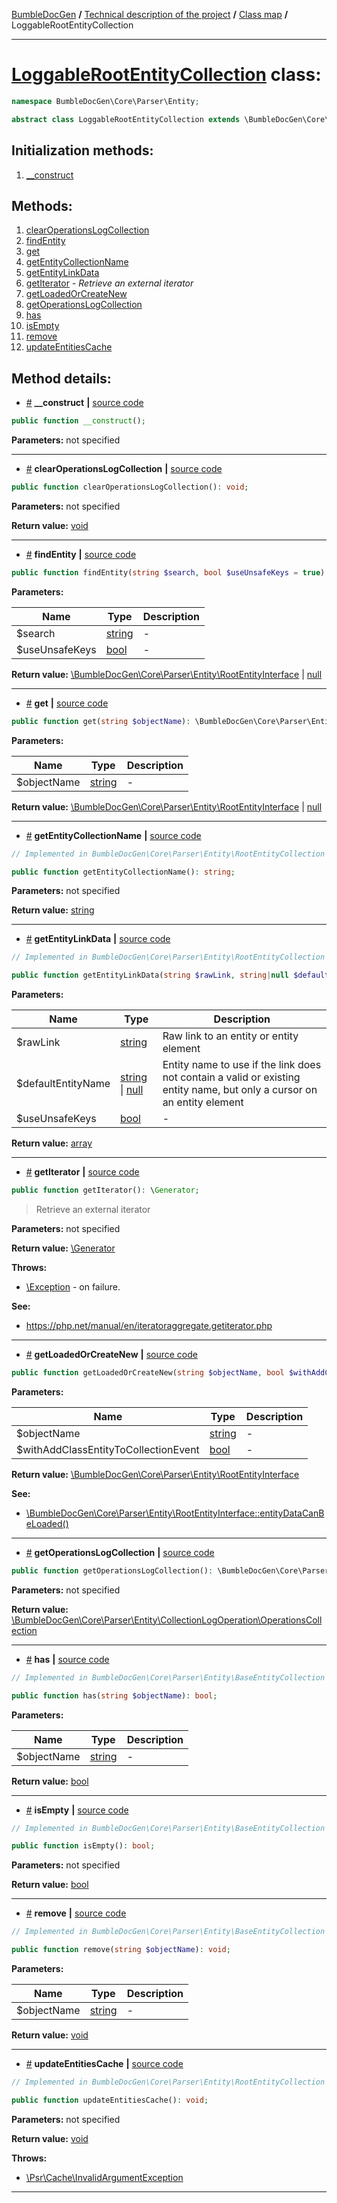 <!-- {% raw %} -->
<embed> <a href="/docs/README.md">BumbleDocGen</a> <b>/</b> <a href="/docs/tech/readme.md">Technical description of the project</a> <b>/</b> <a href="/docs/tech/map.md">Class map</a> <b>/</b> LoggableRootEntityCollection<hr> </embed>

<h1>
    <a href="https://github.com/bumble-tech/bumble-doc-gen/blob/master/src/Core/Parser/Entity/LoggableRootEntityCollection.php#L13">LoggableRootEntityCollection</a> class:
</h1>





```php
namespace BumbleDocGen\Core\Parser\Entity;

abstract class LoggableRootEntityCollection extends \BumbleDocGen\Core\Parser\Entity\RootEntityCollection implements \IteratorAggregate, \Traversable
```








<h2>Initialization methods:</h2>

<ol>
<li>
    <a href="#m-construct">__construct</a>
    </li>
</ol>

<h2>Methods:</h2>

<ol>
<li>
    <a href="#mclearoperationslogcollection">clearOperationsLogCollection</a>
    </li>
<li>
    <a href="#mfindentity">findEntity</a>
    </li>
<li>
    <a href="#mget">get</a>
    </li>
<li>
    <a href="#mgetentitycollectionname">getEntityCollectionName</a>
    </li>
<li>
    <a href="#mgetentitylinkdata">getEntityLinkData</a>
    </li>
<li>
    <a href="#mgetiterator">getIterator</a>
    - <i>Retrieve an external iterator</i></li>
<li>
    <a href="#mgetloadedorcreatenew">getLoadedOrCreateNew</a>
    </li>
<li>
    <a href="#mgetoperationslogcollection">getOperationsLogCollection</a>
    </li>
<li>
    <a href="#mhas">has</a>
    </li>
<li>
    <a href="#misempty">isEmpty</a>
    </li>
<li>
    <a href="#mremove">remove</a>
    </li>
<li>
    <a href="#mupdateentitiescache">updateEntitiesCache</a>
    </li>
</ol>







<h2>Method details:</h2>

<div class='method_description-block'>

<ul>
<li><a name="m-construct" href="#m-construct">#</a>
 <b>__construct</b>
    <b>|</b> <a href="https://github.com/bumble-tech/bumble-doc-gen/blob/master/src/Core/Parser/Entity/LoggableRootEntityCollection.php#L18">source code</a></li>
</ul>

```php
public function __construct();
```



<b>Parameters:</b> not specified



</div>
<hr>
<div class='method_description-block'>

<ul>
<li><a name="mclearoperationslogcollection" href="#mclearoperationslogcollection">#</a>
 <b>clearOperationsLogCollection</b>
    <b>|</b> <a href="https://github.com/bumble-tech/bumble-doc-gen/blob/master/src/Core/Parser/Entity/LoggableRootEntityCollection.php#L28">source code</a></li>
</ul>

```php
public function clearOperationsLogCollection(): void;
```



<b>Parameters:</b> not specified

<b>Return value:</b> <a href='https://www.php.net/manual/en/language.types.void.php'>void</a>


</div>
<hr>
<div class='method_description-block'>

<ul>
<li><a name="mfindentity" href="#mfindentity">#</a>
 <b>findEntity</b>
    <b>|</b> <a href="https://github.com/bumble-tech/bumble-doc-gen/blob/master/src/Core/Parser/Entity/LoggableRootEntityCollection.php#L118">source code</a></li>
</ul>

```php
public function findEntity(string $search, bool $useUnsafeKeys = true): \BumbleDocGen\Core\Parser\Entity\RootEntityInterface|null;
```



<b>Parameters:</b>

<table>
    <thead>
    <tr>
        <th>Name</th>
        <th>Type</th>
        <th>Description</th>
    </tr>
    </thead>
    <tbody>
            <tr>
            <td>$search</td>
            <td><a href='https://www.php.net/manual/en/language.types.string.php'>string</a></td>
            <td>-</td>
        </tr>
            <tr>
            <td>$useUnsafeKeys</td>
            <td><a href='https://www.php.net/manual/en/language.types.boolean.php'>bool</a></td>
            <td>-</td>
        </tr>
        </tbody>
</table>

<b>Return value:</b> <a href='https://github.com/bumble-tech/bumble-doc-gen/blob/master/src/Core/Parser/Entity/RootEntityInterface.php'>\BumbleDocGen\Core\Parser\Entity\RootEntityInterface</a> | <a href='https://www.php.net/manual/en/language.types.null.php'>null</a>


</div>
<hr>
<div class='method_description-block'>

<ul>
<li><a name="mget" href="#mget">#</a>
 <b>get</b>
    <b>|</b> <a href="https://github.com/bumble-tech/bumble-doc-gen/blob/master/src/Core/Parser/Entity/LoggableRootEntityCollection.php#L86">source code</a></li>
</ul>

```php
public function get(string $objectName): \BumbleDocGen\Core\Parser\Entity\RootEntityInterface|null;
```



<b>Parameters:</b>

<table>
    <thead>
    <tr>
        <th>Name</th>
        <th>Type</th>
        <th>Description</th>
    </tr>
    </thead>
    <tbody>
            <tr>
            <td>$objectName</td>
            <td><a href='https://www.php.net/manual/en/language.types.string.php'>string</a></td>
            <td>-</td>
        </tr>
        </tbody>
</table>

<b>Return value:</b> <a href='https://github.com/bumble-tech/bumble-doc-gen/blob/master/src/Core/Parser/Entity/RootEntityInterface.php'>\BumbleDocGen\Core\Parser\Entity\RootEntityInterface</a> | <a href='https://www.php.net/manual/en/language.types.null.php'>null</a>


</div>
<hr>
<div class='method_description-block'>

<ul>
<li><a name="mgetentitycollectionname" href="#mgetentitycollectionname">#</a>
 <b>getEntityCollectionName</b>
    <b>|</b> <a href="https://github.com/bumble-tech/bumble-doc-gen/blob/master/src/Core/Parser/Entity/RootEntityCollection.php#L26">source code</a></li>
</ul>

```php
// Implemented in BumbleDocGen\Core\Parser\Entity\RootEntityCollection

public function getEntityCollectionName(): string;
```



<b>Parameters:</b> not specified

<b>Return value:</b> <a href='https://www.php.net/manual/en/language.types.string.php'>string</a>


</div>
<hr>
<div class='method_description-block'>

<ul>
<li><a name="mgetentitylinkdata" href="#mgetentitylinkdata">#</a>
 <b>getEntityLinkData</b>
    <b>|</b> <a href="https://github.com/bumble-tech/bumble-doc-gen/blob/master/src/Core/Parser/Entity/RootEntityCollection.php#L44">source code</a></li>
</ul>

```php
// Implemented in BumbleDocGen\Core\Parser\Entity\RootEntityCollection

public function getEntityLinkData(string $rawLink, string|null $defaultEntityName = null, bool $useUnsafeKeys = true): array;
```



<b>Parameters:</b>

<table>
    <thead>
    <tr>
        <th>Name</th>
        <th>Type</th>
        <th>Description</th>
    </tr>
    </thead>
    <tbody>
            <tr>
            <td>$rawLink</td>
            <td><a href='https://www.php.net/manual/en/language.types.string.php'>string</a></td>
            <td>Raw link to an entity or entity element</td>
        </tr>
            <tr>
            <td>$defaultEntityName</td>
            <td><a href='https://www.php.net/manual/en/language.types.string.php'>string</a> | <a href='https://www.php.net/manual/en/language.types.null.php'>null</a></td>
            <td>Entity name to use if the link does not contain a valid or existing entity name,
 but only a cursor on an entity element</td>
        </tr>
            <tr>
            <td>$useUnsafeKeys</td>
            <td><a href='https://www.php.net/manual/en/language.types.boolean.php'>bool</a></td>
            <td>-</td>
        </tr>
        </tbody>
</table>

<b>Return value:</b> <a href='https://www.php.net/manual/en/language.types.array.php'>array</a>


</div>
<hr>
<div class='method_description-block'>

<ul>
<li><a name="mgetiterator" href="#mgetiterator">#</a>
 <b>getIterator</b>
    <b>|</b> <a href="https://github.com/bumble-tech/bumble-doc-gen/blob/master/src/Core/Parser/Entity/LoggableRootEntityCollection.php#L46">source code</a></li>
</ul>

```php
public function getIterator(): \Generator;
```

<blockquote>Retrieve an external iterator</blockquote>

<b>Parameters:</b> not specified

<b>Return value:</b> <a href='https://www.php.net/manual/en/language.generators.overview.php'>\Generator</a>


<b>Throws:</b>
<ul>
<li>
    <a href="https://www.php.net/manual/en/class.exception.php">\Exception</a> - on failure. </li>

</ul>


<b>See:</b>
<ul>
    <li>
        <a href="https://php.net/manual/en/iteratoraggregate.getiterator.php">https://php.net/manual/en/iteratoraggregate.getiterator.php</a>    </li>
</ul>
</div>
<hr>
<div class='method_description-block'>

<ul>
<li><a name="mgetloadedorcreatenew" href="#mgetloadedorcreatenew">#</a>
 <b>getLoadedOrCreateNew</b>
    <b>|</b> <a href="https://github.com/bumble-tech/bumble-doc-gen/blob/master/src/Core/Parser/Entity/LoggableRootEntityCollection.php#L102">source code</a></li>
</ul>

```php
public function getLoadedOrCreateNew(string $objectName, bool $withAddClassEntityToCollectionEvent = false): \BumbleDocGen\Core\Parser\Entity\RootEntityInterface;
```



<b>Parameters:</b>

<table>
    <thead>
    <tr>
        <th>Name</th>
        <th>Type</th>
        <th>Description</th>
    </tr>
    </thead>
    <tbody>
            <tr>
            <td>$objectName</td>
            <td><a href='https://www.php.net/manual/en/language.types.string.php'>string</a></td>
            <td>-</td>
        </tr>
            <tr>
            <td>$withAddClassEntityToCollectionEvent</td>
            <td><a href='https://www.php.net/manual/en/language.types.boolean.php'>bool</a></td>
            <td>-</td>
        </tr>
        </tbody>
</table>

<b>Return value:</b> <a href='https://github.com/bumble-tech/bumble-doc-gen/blob/master/src/Core/Parser/Entity/RootEntityInterface.php'>\BumbleDocGen\Core\Parser\Entity\RootEntityInterface</a>



<b>See:</b>
<ul>
    <li>
        <a href="/docs/tech/classes/RootEntityInterface.md#mentitydatacanbeloaded">\BumbleDocGen\Core\Parser\Entity\RootEntityInterface::entityDataCanBeLoaded()</a>    </li>
</ul>
</div>
<hr>
<div class='method_description-block'>

<ul>
<li><a name="mgetoperationslogcollection" href="#mgetoperationslogcollection">#</a>
 <b>getOperationsLogCollection</b>
    <b>|</b> <a href="https://github.com/bumble-tech/bumble-doc-gen/blob/master/src/Core/Parser/Entity/LoggableRootEntityCollection.php#L23">source code</a></li>
</ul>

```php
public function getOperationsLogCollection(): \BumbleDocGen\Core\Parser\Entity\CollectionLogOperation\OperationsCollection;
```



<b>Parameters:</b> not specified

<b>Return value:</b> <a href='https://github.com/bumble-tech/bumble-doc-gen/blob/master/src/Core/Parser/Entity/CollectionLogOperation/OperationsCollection.php'>\BumbleDocGen\Core\Parser\Entity\CollectionLogOperation\OperationsCollection</a>


</div>
<hr>
<div class='method_description-block'>

<ul>
<li><a name="mhas" href="#mhas">#</a>
 <b>has</b>
    <b>|</b> <a href="https://github.com/bumble-tech/bumble-doc-gen/blob/master/src/Core/Parser/Entity/BaseEntityCollection.php#L27">source code</a></li>
</ul>

```php
// Implemented in BumbleDocGen\Core\Parser\Entity\BaseEntityCollection

public function has(string $objectName): bool;
```



<b>Parameters:</b>

<table>
    <thead>
    <tr>
        <th>Name</th>
        <th>Type</th>
        <th>Description</th>
    </tr>
    </thead>
    <tbody>
            <tr>
            <td>$objectName</td>
            <td><a href='https://www.php.net/manual/en/language.types.string.php'>string</a></td>
            <td>-</td>
        </tr>
        </tbody>
</table>

<b>Return value:</b> <a href='https://www.php.net/manual/en/language.types.boolean.php'>bool</a>


</div>
<hr>
<div class='method_description-block'>

<ul>
<li><a name="misempty" href="#misempty">#</a>
 <b>isEmpty</b>
    <b>|</b> <a href="https://github.com/bumble-tech/bumble-doc-gen/blob/master/src/Core/Parser/Entity/BaseEntityCollection.php#L32">source code</a></li>
</ul>

```php
// Implemented in BumbleDocGen\Core\Parser\Entity\BaseEntityCollection

public function isEmpty(): bool;
```



<b>Parameters:</b> not specified

<b>Return value:</b> <a href='https://www.php.net/manual/en/language.types.boolean.php'>bool</a>


</div>
<hr>
<div class='method_description-block'>

<ul>
<li><a name="mremove" href="#mremove">#</a>
 <b>remove</b>
    <b>|</b> <a href="https://github.com/bumble-tech/bumble-doc-gen/blob/master/src/Core/Parser/Entity/BaseEntityCollection.php#L22">source code</a></li>
</ul>

```php
// Implemented in BumbleDocGen\Core\Parser\Entity\BaseEntityCollection

public function remove(string $objectName): void;
```



<b>Parameters:</b>

<table>
    <thead>
    <tr>
        <th>Name</th>
        <th>Type</th>
        <th>Description</th>
    </tr>
    </thead>
    <tbody>
            <tr>
            <td>$objectName</td>
            <td><a href='https://www.php.net/manual/en/language.types.string.php'>string</a></td>
            <td>-</td>
        </tr>
        </tbody>
</table>

<b>Return value:</b> <a href='https://www.php.net/manual/en/language.types.void.php'>void</a>


</div>
<hr>
<div class='method_description-block'>

<ul>
<li><a name="mupdateentitiescache" href="#mupdateentitiescache">#</a>
 <b>updateEntitiesCache</b>
    <b>|</b> <a href="https://github.com/bumble-tech/bumble-doc-gen/blob/master/src/Core/Parser/Entity/RootEntityCollection.php#L49">source code</a></li>
</ul>

```php
// Implemented in BumbleDocGen\Core\Parser\Entity\RootEntityCollection

public function updateEntitiesCache(): void;
```



<b>Parameters:</b> not specified

<b>Return value:</b> <a href='https://www.php.net/manual/en/language.types.void.php'>void</a>


<b>Throws:</b>
<ul>
<li>
    <a href="https://github.com/php-fig/cache/blob/master/src/InvalidArgumentException.php">\Psr\Cache\InvalidArgumentException</a></li>

</ul>

</div>
<hr>

<!-- {% endraw %} -->